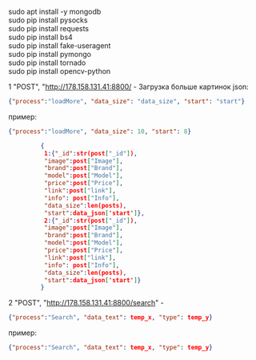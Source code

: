 sudo apt install -y mongodb <br/>
sudo pip install pysocks <br/>
sudo pip install requests <br/>
sudo pip install bs4 <br/>
sudo pip install fake-useragent <br/>
sudo pip install pymongo <br/>
sudo pip install tornado <br/>
sudo pip install opencv-python <br/>

1 "POST", "http://178.158.131.41:8800/ - Загрузка больше картинок json: <br/>
```json
{"process":"loadMore", "data_size": "data_size", "start": "start"}
```
пример:
```json
{"process":"loadMore", "data_size": 10, "start": 8}

         {
          1:{"_id":str(post["_id"]), 
          "image":post["Image"],
          "brand":post["Brand"], 
          "model":post["Model"],
          "price":post["Price"], 
          "link":post["link"],
          "info": post["Info"], 
          "data_size":len(posts),
          "start":data_json['start']},
          2:{"_id":str(post["_id"]), 
          "image":post["Image"],
          "brand":post["Brand"], 
          "model":post["Model"],
          "price":post["Price"], 
          "link":post["link"],
          "info": post["Info"], 
          "data_size":len(posts),
          "start":data_json['start']}
         }
```

2 "POST", "http://178.158.131.41:8800/search" - <br/>
```json
{"process":"Search", "data_text": temp_x, "type": temp_y} 
```
пример: 
```json
{"process":"Search", "data_text": temp_x, "type": temp_y}
```
